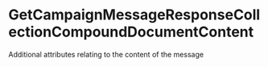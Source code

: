# GetCampaignMessageResponseCollectionCompoundDocumentContent

Additional attributes relating to the content of the message

